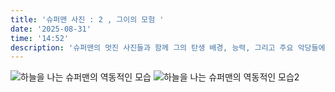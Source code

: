 ```yaml
---
title: '슈퍼맨 사진 : 2 , 그이의 모험 '
date: '2025-08-31'
time: '14:52'
description: '슈퍼맨의 멋진 사진들과 함께 그의 탄생 배경, 능력, 그리고 주요 악당들에 대한 상세한 정보를 제공합니다.'
---
```


![하늘을 나는 슈퍼맨의 역동적인 모습](/images/03/01.gif)
![하늘을 나는 슈퍼맨의 역동적인 모습2](/images/03/02.gif)
